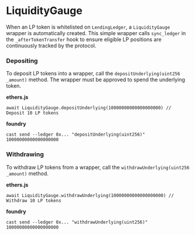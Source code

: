 # LiquidityGauge

When an LP token is whitelisted on `LendingLedger`, a `LiquidityGauge` wrapper is automatically created. This simple wrapper calls `sync_ledger` in the `_afterTokenTransfer` hook to ensure eligible LP positions are continuously tracked by the protocol.

### Depositing <a href="#claiming" id="claiming"></a>

To deposit LP tokens into a wrapper, call the `depositUnderlying(uint256 _amount)` method. The wrapper must be approved to spend the underlying token.

**ethers.js**

```
await LiquidityGauge.depositUnderlying(10000000000000000000) // Deposit 10 LP tokens
```

**foundry**

```
cast send --ledger 0x... "depositUnderlying(uint256)" 10000000000000000000
```

### Withdrawing <a href="#claiming" id="claiming"></a>

To withdraw LP tokens from a wrapper, call the `withdrawUnderlying(uint256 _amount)` method.

**ethers.js**

```
await LiquidityGauge.withdrawUnderlying(10000000000000000000) // Withdraw 10 LP tokens
```

**foundry**

```
cast send --ledger 0x... "withdrawUnderlying(uint256)" 10000000000000000000
```

